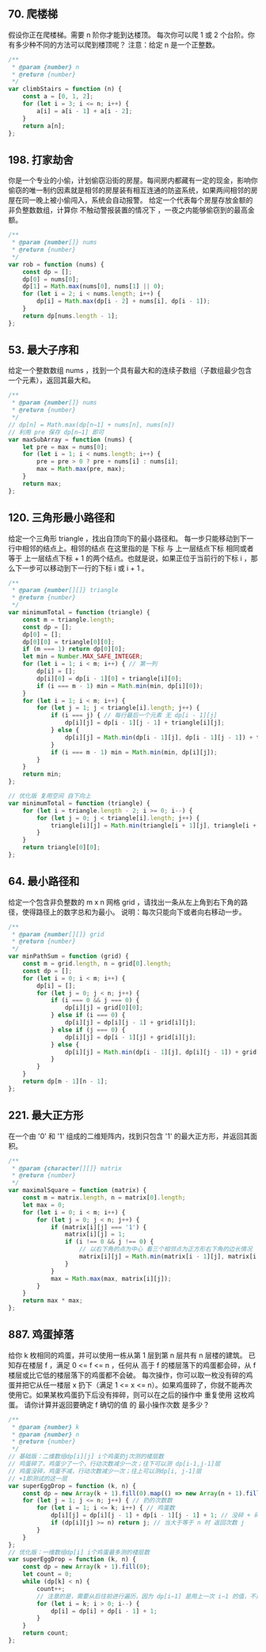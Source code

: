## 70. 爬楼梯
假设你正在爬楼梯。需要 n 阶你才能到达楼顶。
每次你可以爬 1 或 2 个台阶。你有多少种不同的方法可以爬到楼顶呢？
注意：给定 n 是一个正整数。

```js
/**
 * @param {number} n
 * @return {number}
 */
var climbStairs = function (n) {
    const a = [0, 1, 2];
    for (let i = 3; i <= n; i++) {
        a[i] = a[i - 1] + a[i - 2];
    }
    return a[n];
};
```

## 198. 打家劫舍
你是一个专业的小偷，计划偷窃沿街的房屋。每间房内都藏有一定的现金，影响你偷窃的唯一制约因素就是相邻的房屋装有相互连通的防盗系统，如果两间相邻的房屋在同一晚上被小偷闯入，系统会自动报警。
给定一个代表每个房屋存放金额的非负整数数组，计算你 不触动警报装置的情况下 ，一夜之内能够偷窃到的最高金额。

```js
/**
 * @param {number[]} nums
 * @return {number}
 */
var rob = function (nums) {
    const dp = [];
    dp[0] = nums[0];
    dp[1] = Math.max(nums[0], nums[1] || 0);
    for (let i = 2; i < nums.length; i++) {
        dp[i] = Math.max(dp[i - 2] + nums[i], dp[i - 1]);
    }
    return dp[nums.length - 1];
};
```

## 53. 最大子序和
给定一个整数数组 nums ，找到一个具有最大和的连续子数组（子数组最少包含一个元素），返回其最大和。

```js
/**
 * @param {number[]} nums
 * @return {number}
 */
// dp[n] = Math.max(dp[n−1] + nums[n], nums[n])
// 利用 pre 保存 dp[n−1] 即可
var maxSubArray = function (nums) {
    let pre = max = nums[0];
    for (let i = 1; i < nums.length; i++) {
        pre = pre > 0 ? pre + nums[i] : nums[i];
        max = Math.max(pre, max);
    }
    return max;
};
```
 
## 120. 三角形最小路径和
给定一个三角形 triangle ，找出自顶向下的最小路径和。
每一步只能移动到下一行中相邻的结点上。相邻的结点 在这里指的是 下标 与 上一层结点下标 相同或者等于 上一层结点下标 + 1 的两个结点。也就是说，如果正位于当前行的下标 i ，那么下一步可以移动到下一行的下标 i 或 i + 1 。

```js
/**
 * @param {number[][]} triangle
 * @return {number}
 */
var minimumTotal = function (triangle) {
    const m = triangle.length;
    const dp = [];
    dp[0] = [];
    dp[0][0] = triangle[0][0];
    if (m === 1) return dp[0][0];
    let min = Number.MAX_SAFE_INTEGER;
    for (let i = 1; i < m; i++) { // 第一列
        dp[i] = [];
        dp[i][0] = dp[i - 1][0] + triangle[i][0];
        if (i === m - 1) min = Math.min(min, dp[i][0]);
    }
    for (let i = 1; i < m; i++) {
        for (let j = 1; j < triangle[i].length; j++) {
            if (i === j) { // 每行最后一个元素 无 dp[i - 1][j]
                dp[i][j] = dp[i - 1][j - 1] + triangle[i][j];
            } else {
                dp[i][j] = Math.min(dp[i - 1][j], dp[i - 1][j - 1]) + triangle[i][j];
            }
            if (i === m - 1) min = Math.min(min, dp[i][j]);
        }
    }
    return min;
};

// 优化版 复用空间 自下向上
var minimumTotal = function (triangle) {
    for (let i = triangle.length - 2; i >= 0; i--) {
        for (let j = 0; j < triangle[i].length; j++) {
            triangle[i][j] = Math.min(triangle[i + 1][j], triangle[i + 1][j + 1]) + triangle[i][j];
        }
    }
    return triangle[0][0];
};
```

## 64. 最小路径和
给定一个包含非负整数的 m x n 网格 grid ，请找出一条从左上角到右下角的路径，使得路径上的数字总和为最小。
说明：每次只能向下或者向右移动一步。

```js
/**
 * @param {number[][]} grid
 * @return {number}
 */
var minPathSum = function (grid) {
    const m = grid.length, n = grid[0].length;
    const dp = [];
    for (let i = 0; i < m; i++) {
        dp[i] = [];
        for (let j = 0; j < n; j++) {
            if (i === 0 && j === 0) {
                dp[i][j] = grid[0][0];
            } else if (i === 0) {
                dp[i][j] = dp[i][j - 1] + grid[i][j];
            } else if (j === 0) {
                dp[i][j] = dp[i - 1][j] + grid[i][j];
            } else {
                dp[i][j] = Math.min(dp[i - 1][j], dp[i][j - 1]) + grid[i][j];
            }
        }
    }
    return dp[m - 1][n - 1];
};
```

## 221. 最大正方形
在一个由 '0' 和 '1' 组成的二维矩阵内，找到只包含 '1' 的最大正方形，并返回其面积。

```js
/**
 * @param {character[][]} matrix
 * @return {number}
 */
var maximalSquare = function (matrix) {
    const m = matrix.length, n = matrix[0].length;
    let max = 0;
    for (let i = 0; i < m; i++) {
        for (let j = 0; j < n; j++) {
            if (matrix[i][j] === '1') {
                matrix[i][j] = 1;
                if (i !== 0 && j !== 0) {
                    // 以右下角的点为中心 看三个相邻点为正方形右下角的边长情况
                    matrix[i][j] = Math.min(matrix[i - 1][j], matrix[i - 1][j - 1], matrix[i][j - 1]) + 1;
                }
            }
            max = Math.max(max, matrix[i][j]);
        }
    }
    return max * max;
};
```

## 887. 鸡蛋掉落
给你 k 枚相同的鸡蛋，并可以使用一栋从第 1 层到第 n 层共有 n 层楼的建筑。
已知存在楼层 f ，满足 0 <= f <= n ，任何从 高于 f 的楼层落下的鸡蛋都会碎，从 f 楼层或比它低的楼层落下的鸡蛋都不会破。
每次操作，你可以取一枚没有碎的鸡蛋并把它从任一楼层 x 扔下（满足 1 <= x <= n）。如果鸡蛋碎了，你就不能再次使用它。如果某枚鸡蛋扔下后没有摔碎，则可以在之后的操作中 重复使用 这枚鸡蛋。
请你计算并返回要确定 f 确切的值 的 最小操作次数 是多少？

```js
/**
 * @param {number} k
 * @param {number} n
 * @return {number}
 */
// 基础版：二维数组dp[i][j] i个鸡蛋扔j次测的楼层数
// 鸡蛋碎了，鸡蛋少了一个，行动次数减少一次；往下可以测 dp[i-1,j-1]层
// 鸡蛋没碎，鸡蛋不减，行动次数减少一次；往上可以测dp[i, j-1]层
// +1即测试的这一层
var superEggDrop = function (k, n) {
    const dp = new Array(k + 1).fill(0).map(() => new Array(n + 1).fill(0));
    for (let j = 1; j <= n; j++) { // 扔的次数数
        for (let i = 1; i <= k; i++) { // 鸡蛋数
            dp[i][j] = dp[i][j - 1] + dp[i - 1][j - 1] + 1; // 没碎 + 碎了 + 1
            if (dp[i][j] >= n) return j; // 当大于等于 n 时 返回次数 j
        }
    }
};
// 优化版：一维数组dp[i] i个鸡蛋最多测的楼层数
var superEggDrop = function (k, n) {
    const dp = new Array(k + 1).fill(0);
    let count = 0;
    while (dp[k] < n) {
        count++;
        // 注意的是，需要从后往前进行遍历，因为 dp[i−1] 是用上一次 i−1 的值，不是用更新后的值。
        for (let i = k; i > 0; i--) { 
            dp[i] = dp[i] + dp[i - 1] + 1;
        }
    }
    return count;
};
```